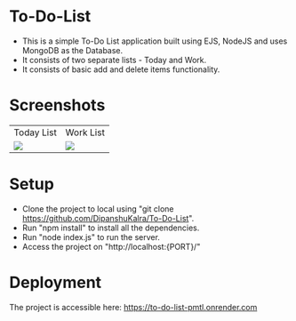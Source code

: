 # To-Do-List
- This is a simple To-Do List application built using EJS, NodeJS and uses MongoDB as the Database.
- It consists of two separate lists - Today and Work.
- It consists of basic add and delete items functionality.

# Screenshots
<table>
  <tr>
    <td>Today List</td>
    <td>Work List</td>
  </tr>
  <tr>
    <td><img src = "https://github.com/DipanshuKalra/To-Do-List/assets/20441828/55188538-ad86-4112-af31-c7b6ad3f696d"></td>
    <td><img src = "https://github.com/DipanshuKalra/To-Do-List/assets/20441828/901c2cbc-5263-46f9-b931-376049e7e5e0"></td>
  </tr>
</table>

# Setup
- Clone the project to local using "git clone https://github.com/DipanshuKalra/To-Do-List".
- Run "npm install" to install all the dependencies.
- Run "node index.js" to run the server.
- Access the project on "http://localhost:{PORT}/"

# Deployment
The project is accessible here:
https://to-do-list-pmtl.onrender.com
